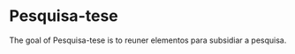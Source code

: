 
# Pesquisa-tese

<!-- badges: start -->
<!-- badges: end -->

The goal of Pesquisa-tese is to reuner elementos para subsidiar a pesquisa.  


